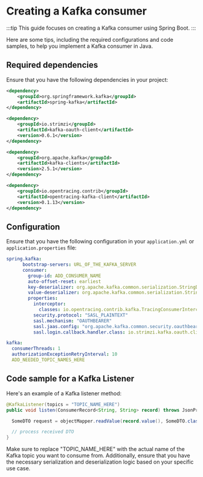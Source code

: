 # Creating a Kafka consumer

:::tip
This guide focuses on creating a Kafka consumer using Spring Boot.
:::

Here are some tips, including the required configurations and code samples, to help you implement a Kafka consumer in Java.

## Required dependencies

Ensure that you have the following dependencies in your project:

```xml
<dependency>
    <groupId>org.springframework.kafka</groupId>
    <artifactId>spring-kafka</artifactId>
</dependency>

<dependency>
    <groupId>io.strimzi</groupId>
    <artifactId>kafka-oauth-client</artifactId>
    <version>0.6.1</version>
</dependency>

<dependency>
    <groupId>org.apache.kafka</groupId>
    <artifactId>kafka-clients</artifactId>
    <version>2.5.1</version>
</dependency>

<dependency>
    <groupId>io.opentracing.contrib</groupId>
    <artifactId>opentracing-kafka-client</artifactId>
    <version>0.1.13</version>
</dependency>
```

## Configuration

Ensure that you have the following configuration in your `application.yml` or `application.properties` file:

```yaml
spring.kafka:
      bootstrap-servers: URL_OF_THE_KAFKA_SERVER
      consumer:
        group-id: ADD_CONSUMER_NAME
        auto-offset-reset: earliest
        key-deserializer: org.apache.kafka.common.serialization.StringDeserializer
        value-deserializer: org.apache.kafka.common.serialization.StringDeserializer
        properties:
          interceptor:
            classes: io.opentracing.contrib.kafka.TracingConsumerInterceptor
          security.protocol: "SASL_PLAINTEXT"
          sasl.mechanism: "OAUTHBEARER"
          sasl.jaas.config: "org.apache.kafka.common.security.oauthbearer.OAuthBearerLoginModule required ;"
          sasl.login.callback.handler.class: io.strimzi.kafka.oauth.client.JaasClientOauthLoginCallbackHandler

kafka:
  consumerThreads: 1
  authorizationExceptionRetryInterval: 10
  ADD_NEEDED_TOPIC_NAMES_HERE
```

## Code sample for a Kafka Listener

Here's an example of a Kafka listener method:

```java
@KafkaListener(topics = "TOPIC_NAME_HERE")
public void listen(ConsumerRecord<String, String> record) throws JsonProcessingException {

  SomeDTO request = objectMapper.readValue(record.value(), SomeDTO.class);

  // process received DTO
}
```
Make sure to replace "TOPIC_NAME_HERE" with the actual name of the Kafka topic you want to consume from. Additionally, ensure that you have the necessary serialization and deserialization logic based on your specific use case.